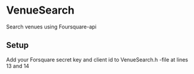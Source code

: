 # VenueSearch
Search venues using Foursquare-api

## Setup
Add your Forsquare secret key and client id to VenueSearch.h -file at lines 13 and 14
